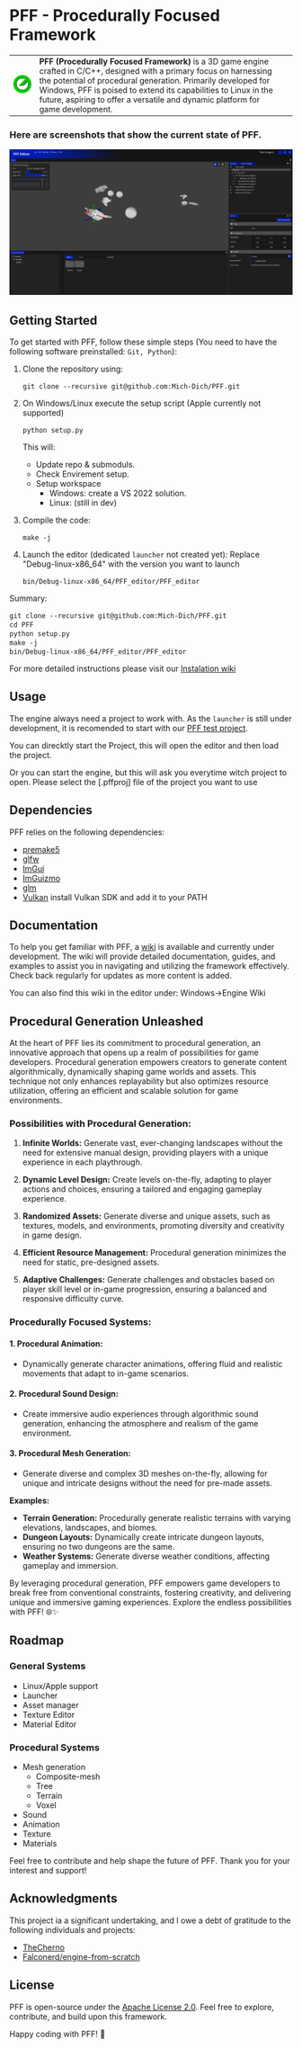 # PFF - Procedurally Focused Framework

<table style="border: none; width: 100%;">
  <tr>
    <td>
      <img src="/.github/resources/Logo2.png?raw=true" alt="Main Logo" title="mich" style="max-width: 100%; height: auto; border: none;">
    </td>
    <td style="vertical-align: middle; padding-right: 20px;">
      <strong>PFF (Procedurally Focused Framework)</strong> is a 3D game engine crafted in C/C++, designed with a primary focus on harnessing the potential of procedural generation. Primarily developed for Windows, PFF is poised to extend its capabilities to Linux in the future, aspiring to offer a versatile and dynamic platform for game development.
    </td>
  </tr>
</table>

### Here are screenshots that show the current state of PFF.

![first_image](/.github/resources/PFF_editor_fKegSGzSd4.png?raw=true "image of the editor as it is now")

## Getting Started
To get started with PFF, follow these simple steps
(You need to have the following software preinstalled: ```Git, Python```):

1. Clone the repository using:
   ```
   git clone --recursive git@github.com:Mich-Dich/PFF.git
   ```

2. On Windows/Linux execute the setup script (Apple currently not supported)
   ```
   python setup.py
   ```
   This will:
      - Update repo & submoduls.
      - Check Envirement setup.
      - Setup workspace
        - Windows: create a VS 2022 solution.
        - Linux: (still in dev)

3. Compile the code:
   ```
   make -j
   ```

4. Launch the editor (dedicated `launcher` not created yet):
   Replace "Debug-linux-x86_64" with the version you want to launch
   ```
   bin/Debug-linux-x86_64/PFF_editor/PFF_editor
   ```


Summary:
   ```
   git clone --recursive git@github.com:Mich-Dich/PFF.git
   cd PFF
   python setup.py
   make -j
   bin/Debug-linux-x86_64/PFF_editor/PFF_editor
   ```

For more detailed instructions please visit our [Instalation wiki](https://github.com/Mich-Dich/PFF/wiki/Instalation)

## Usage

The engine always need a project to work with. As the `launcher` is still under development, it is recomended to start with our [PFF test project](https://github.com/Mich-Dich/PFF_test_project).

You can direcktly start the Project, this will open the editor and then load the project.

Or you can start the engine, but this will ask you everytime witch project to open. Please select the [.pffproj] file of the project you want to use

## Dependencies
PFF relies on the following dependencies:

- [premake5](https://premake.github.io/)
- [glfw](https://www.glfw.org/)
- [ImGui](https://github.com/ocornut/imgui)
- [ImGuizmo](https://github.com/CedricGuillemet/ImGuizmo)
- [glm](https://github.com/icaven/glm)
- [Vulkan](https://www.lunarg.com/vulkan-sdk/) install Vulkan SDK and add it to your PATH

## Documentation

To help you get familiar with PFF, a [wiki](https://github.com/Mich-Dich/PFF/wiki) is available and currently under development. The wiki will provide detailed documentation, guides, and examples to assist you in navigating and utilizing the framework effectively. Check back regularly for updates as more content is added.

You can also find this wiki in the editor under: Windows->Engine Wiki

## Procedural Generation Unleashed

At the heart of PFF lies its commitment to procedural generation, an innovative approach that opens up a realm of possibilities for game developers. Procedural generation empowers creators to generate content algorithmically, dynamically shaping game worlds and assets. This technique not only enhances replayability but also optimizes resource utilization, offering an efficient and scalable solution for game environments.

### Possibilities with Procedural Generation:

1. **Infinite Worlds:** Generate vast, ever-changing landscapes without the need for extensive manual design, providing players with a unique experience in each playthrough.

2. **Dynamic Level Design:** Create levels on-the-fly, adapting to player actions and choices, ensuring a tailored and engaging gameplay experience.

3. **Randomized Assets:** Generate diverse and unique assets, such as textures, models, and environments, promoting diversity and creativity in game design.

4. **Efficient Resource Management:** Procedural generation minimizes the need for static, pre-designed assets.

5. **Adaptive Challenges:** Generate challenges and obstacles based on player skill level or in-game progression, ensuring a balanced and responsive difficulty curve.

### Procedurally Focused Systems:

#### 1. Procedural Animation:
   - Dynamically generate character animations, offering fluid and realistic movements that adapt to in-game scenarios.

#### 2. Procedural Sound Design:
   - Create immersive audio experiences through algorithmic sound generation, enhancing the atmosphere and realism of the game environment.

#### 3. Procedural Mesh Generation:
   - Generate diverse and complex 3D meshes on-the-fly, allowing for unique and intricate designs without the need for pre-made assets.

**Examples:**
- **Terrain Generation:** Procedurally generate realistic terrains with varying elevations, landscapes, and biomes.
- **Dungeon Layouts:** Dynamically create intricate dungeon layouts, ensuring no two dungeons are the same.
- **Weather Systems:** Generate diverse weather conditions, affecting gameplay and immersion.

By leveraging procedural generation, PFF empowers game developers to break free from conventional constraints, fostering creativity, and delivering unique and immersive gaming experiences. Explore the endless possibilities with PFF! 🌐✨

## Roadmap

### General Systems
- Linux/Apple support
- Launcher
- Asset manager
- Texture Editor
- Material Editor

### Procedural Systems
- Mesh generation
   - Composite-mesh
   - Tree
   - Terrain
   - Voxel
- Sound
- Animation
- Texture
- Materials

Feel free to contribute and help shape the future of PFF. Thank you for your interest and support!

## Acknowledgments
This project ia a significant undertaking, and I owe a debt of gratitude to the following individuals and projects:

- [TheCherno](https://github.com/TheCherno)
- [Falconerd/engine-from-scratch](https://github.com/Falconerd/engine-from-scratch)

## License

PFF is open-source under the [Apache License 2.0](LICENSE). Feel free to explore, contribute, and build upon this framework.

Happy coding with PFF! 🚀
